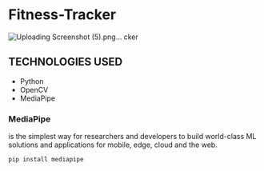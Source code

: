 # Fitness-Tracker
![Uploading Screenshot (5).png…]()
cker

## TECHNOLOGIES USED
*  Python
*  OpenCV
*  MediaPipe

### MediaPipe
  is the simplest way for researchers and developers to build world-class ML solutions and applications for mobile, edge, cloud and the web.
```bash
pip install mediapipe
```
